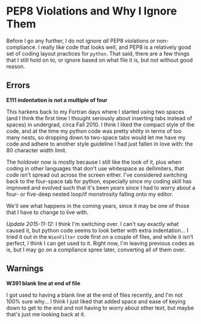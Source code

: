 PEP8 Violations and Why I Ignore Them
=====================================

Before I go any further, I do not ignore *all* PEP8 violations or
non-compliance. I really like code that looks well, and PEP8 is a relatively
good set of coding layout practices for `python`. That said, there are a few
things that I still hold on to, or ignore based on what file it is, but not
without good reason.


Errors
------

**E111 indentation is not a multiple of four**

This harkens back to my Fortran days where I started using two spaces (and I
think the first time I thought seriously about inserting tabs instead of
spaces) in undergrad, circa Fall 2010. I think I liked the compact style of
the code, and at the time my python code was pretty shitty in terms of too
many nests, so dropping down to two-space tabs would let me have my code and
adhere to another style guideline I had just fallen in love with: the 80
character width limit.

The holdover now is mostly because I still like the look of it, plus when
coding in other languages that don't use whitespace as dellimiters, that
code isn't spread out across the screen either. I've considered switching
back to the four-space tab for python, especially since my coding skill has
improved and evolved such that it's been *years* since I had to worry about
a four- or five-deep nested loop/if monstrosity falling onto my editor.

We'll see what happens in the coming years, since it may be one of those
that I have to change to live with.

*Update 2015-11-12:* I think I'm switching over. I can't say exactly what
caused it, but python code seems to look better with extra indentation... I
tried it out in the `WienFilter` code first on a couple of files, and while
it isn't perfect, I think I can get used to it. Right now, I'm leaving
previous codes as is, but I may go on a compliance spree later, converting
all of them over.


Warnings
--------

**W391 blank line at end of file**

I got used to having a blank line at the end of files recently, and I'm not
100% sure why... I think I just liked that added space and ease of keying
down to get to the end and not having to worry about other text, but maybe
that's just me looking back at it.

